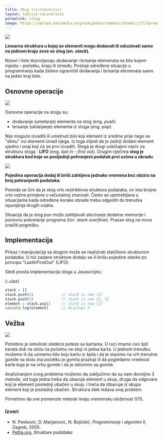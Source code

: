 ```yaml
---
title: Stog (<i>stack</i>)
layout: lekcija-racunarstvo
permalink: /stog
image: https://upload.wikimedia.org/wikipedia/commons/thumb/c/cf/Spreewald_2014_21.jpg/800px-Spreewald_2014_21.jpg
---
```


![]({{page.image}})

**Linearna struktura u kojoj se elementi mogu dodavati ili oduzimati samo na jednom kraju zove se stog (en. *stack*).**

Nizovi i liste dozvoljavaju dodavanje i brisanje elemenata na bilo kojem mjestu – početku, kraju ili između. Postoje određene situacije u programiranju kada želimo ograničiti dodavanja i brisanja elemenata samo na jedan kraj liste.

## Osnovne operacije

![](https://upload.wikimedia.org/wikipedia/commons/thumb/0/00/The_land_of_heather_%281904%29_%2814793181483%29.jpg/400px-The_land_of_heather_%281904%29_%2814793181483%29.jpg)

Osnovne operacije na stogu su:
* dodavanje (umetanje) elementa na stog (eng. *push*)
* brisanje (uklanjanje) elementa iz stoga (eng. *pop*)

Nije moguće izvaditi ili umetnuti bilo koji element iz sredine prije nego se "skinu" svi elementi iznad njega. Iz toga slijedi da je zadnji dodani element ujedno i onaj koji će se prvi izvaditi. Stoga je drugi uobičajeni naziv za strukturu stoga : **LIFO** (eng. *last in – first out*). Drugim riječima **stog je struktura kod koje se posljednji pohranjeni podatak prvi uzima u obradu**.

![](https://www.tutorialspoint.com/data_structures_algorithms/images/stack_representation.jpg)

**Pojedina operacija dodaj ili briši zahtijeva jednako vremena bez obzira na broj pohranjenih podataka.**

Premda se čini da je stog vrlo restriktivna struktura podataka, on ima brojne vrlo važne primjene u računalnoj znanosti. Često se upotrebljava u situacijama kada određene korake obrade treba odgoditi do trenutka ispunjenja drugih uvjeta.

Situacija da je stog pun može zahtijevati alociranje dodatne memorije i ponovno pokretanje programa (tzv. *stack overflow*). Prazan stog ne mora značiti pogrešku.

## Implementacija

Prikaz i manipulacija sa stogom može se realizirati statičkom strukturom podataka. U niz zadane strukture dodaju se ili brišu pojedine stavke po principu "LastInFirstOut" (LIFO).

Sledi prosta implementacija stoga u Javascriptu:

{:.ulaz}
```js
stack = []
stack.push(2)             // stack is now [2]
stack.push(5)             // stack is now [2, 5]
element = stack.pop()     // stack is now [2]
console.log(element)      // displays 5
```

## Vežba

![](https://upload.wikimedia.org/wikipedia/commons/thumb/1/15/Kaartspel_van_Edgar_van_Haelst.jpg/640px-Kaartspel_van_Edgar_van_Haelst.jpg)

Potrebno je simulirati sledeće poteze sa kartama. U ruci imamo ceo špil karata dok na stolu na početnu ne stoji ni jedna karta. U jednom trenutku možemo ili da uzmemo bilo koju kartu iz špila i da je stavimo na vrh trenutne gomile na stolu (na početku je gomila prazna) ili da pogledamo vrednost karte koja je na vrhu gomile i da je sklonimo sa gomile.

Analiziranjem ovog problema možemo da zaključimo da su nam dovoljne 3 metode, od toga jedna treba da ubacuje element u skup, druga da odgovara koji je element poslednji ubačen u skup, i treća da izbacuje iz skupa element koji je poslednji ubačen. Struktura stek rešava ovaj problem.

Primetimo da sve pomenute metode imaju vremensku složenost O(1).

### Izvori

- N. Pavković, D. Marjanović, N. Bojčetić, *Programiranje i algoritmi II*, Zagreb, 2005.
- [Petlja.org](https://petlja.org/BubbleBee/r/Lectures/strukture-podataka-1), *Strukture podataka*
